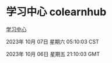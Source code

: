 # 学习中心 colearnhub
[学习中心](http://:56308/colearnhub/)

2023年 10月 07日 星期六 05:10:03 CST

2023年 10月 06日 星期五 21:10:03 GMT
